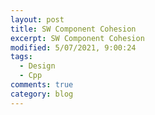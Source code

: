 ```yaml
---
layout: post
title: SW Component Cohesion
excerpt: SW Component Cohesion
modified: 5/07/2021, 9:00:24
tags:
  - Design
  - Cpp
comments: true
category: blog
---
```

